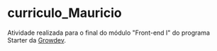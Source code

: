 # curriculo_Mauricio

Atividade realizada para o final do módulo "Front-end I" do programa Starter da [Growdev](https://www.growdev.com.br/).
